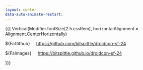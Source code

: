 ```yaml
---
layout: center
data-auto-animate-restart:
---
```


{{{ Vertical(Modifier.fontSize(2.5.cssRem), horizontalAlignment = Alignment.CenterHorizontally)

${FaGithub} <a href="https://github.com/bitspittle/droidcon-sf-24" style="margin-left:1rem">https://github.com/bitspittle/droidcon-sf-24</a>

${FaImages} <a href="https://bitspittle.github.io/droidcon-sf-24" style="margin-left:1rem">https://bitspittle.github.io/droidcon-sf-24</a>

}}}
